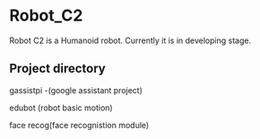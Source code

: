 # Robot_C2
Robot C2 is a Humanoid robot. Currently it is in developing stage.
## Project directory
gassistpi -(google assistant project)

edubot (robot basic motion)

face recog(face recognistion module)

